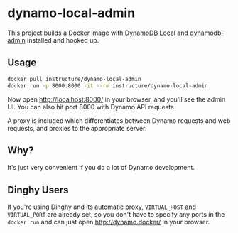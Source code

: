 # dynamo-local-admin

This project builds a Docker image with [DynamoDB Local](http://docs.aws.amazon.com/amazondynamodb/latest/developerguide/DynamoDBLocal.html) and [dynamodb-admin](https://github.com/aaronshaf/dynamodb-admin) installed and hooked up.

## Usage

```bash
docker pull instructure/dynamo-local-admin
docker run -p 8000:8000 -it --rm instructure/dynamo-local-admin
```

Now open <http://localhost:8000/> in your browser, and you'll see the admin UI. You can also hit port 8000 with Dynamo API requests

A proxy is included which differentiates between Dynamo requests and web requests, and proxies to the appropriate server.

## Why?

It's just very convenient if you do a lot of Dynamo development.

## Dinghy Users

If you're using Dinghy and its automatic proxy, `VIRTUAL_HOST` and `VIRTUAL_PORT` are already set, so you don't have to specify any ports in the `docker run` and can just open <http://dynamo.docker/> in your browser.
